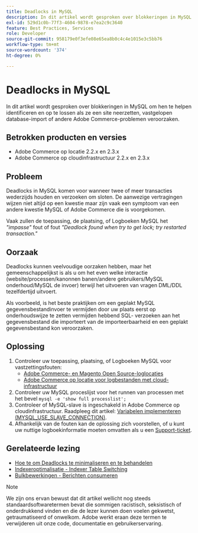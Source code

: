 ```yaml
---
title: Deadlocks in MySQL
description: In dit artikel wordt gesproken over blokkeringen in MySQL om hen te helpen identificeren en op te lossen als ze een site neerzetten, vastgelopen database-import of andere Adobe Commerce-problemen veroorzaken.
exl-id: 529d1c0b-77f3-4604-9878-e7ea2c9c3640
feature: Best Practices, Services
role: Developer
source-git-commit: 958179e0f3efe08e65ea8b0c4c4e1015e3c5bb76
workflow-type: tm+mt
source-wordcount: '374'
ht-degree: 0%

---
```


# Deadlocks in MySQL

In dit artikel wordt gesproken over blokkeringen in MySQL om hen te helpen identificeren en op te lossen als ze een site neerzetten, vastgelopen database-import of andere Adobe Commerce-problemen veroorzaken.

## Betrokken producten en versies

* Adobe Commerce op locatie 2.2.x en 2.3.x
* Adobe Commerce op cloudinfrastructuur 2.2.x en 2.3.x

## Probleem

Deadlocks in MySQL komen voor wanneer twee of meer transacties wederzijds houden en verzoeken om sloten. De aanwezige vertragingen wijzen niet altijd op een kwestie maar zijn vaak een symptoom van een andere kwestie MySQL of Adobe Commerce die is voorgekomen.

Vaak zullen de toepassing, de plaatsing, of Logboeken MySQL het *&quot;impasse&quot;* fout of fout *&quot;Deadlock found when try to get lock; try restarted transaction.&quot;*

## Oorzaak

Deadlocks kunnen veelvoudige oorzaken hebben, maar het gemeenschappelijkst is als u om het even welke interactie (website/processen/kanonnen banen/andere gebruikers/MySQL onderhoud/MySQL de invoer) terwijl het uitvoeren van vragen DML/DDL tezelfdertijd uitvoert.

Als voorbeeld, is het beste praktijken om een geplakt MySQL gegevensbestandinvoer te vermijden door uw plaats eerst op onderhoudswijze te zetten vermijden hebbend SQL- verzoeken aan het gegevensbestand die importeert van de importeerbaarheid en een geplakt gegevensbestand kon veroorzaken.

## Oplossing

1. Controleer uw toepassing, plaatsing, of Logboeken MySQL voor vastzettingsfouten:
   * [Adobe Commerce- en Magento Open Source-loglocaties](https://experienceleague.adobe.com/docs/commerce-operations/configuration-guide/cli/enable-logging.html)
   * [Adobe Commerce op locatie voor logbestanden met cloud-infrastructuur](https://experienceleague.adobe.com/docs/commerce-cloud-service/user-guide/develop/test/log-locations.html)
1. Controleer uw MySQL proceslijst voor het runnen van processen met het bevel `mysql -e 'show full processlist';`
1. Controleer of MySQL-slave is ingeschakeld in Adobe Commerce op cloudinfrastructuur. Raadpleeg dit artikel: [Variabelen implementeren (MYSQL\_USE\_SLAVE\_CONNECTION)](https://experienceleague.adobe.com/docs/commerce-cloud-service/user-guide/configure/env/stage/variables-deploy.html#mysql_use_slave_connection).
1. Afhankelijk van de fouten kan de oplossing zich voorstellen, of u kunt uw nuttige logboekinformatie moeten omvatten als u een [Support-ticket](/help/help-center-guide/help-center/magento-help-center-user-guide.md#submit-ticket).

## Gerelateerde lezing

* [Hoe te om Deadlocks te minimaliseren en te behandelen](https://dev.mysql.com/doc/refman/5.7/en/innodb-deadlocks-handling.html)
* [Indexeroptimalisatie - Indexer Table Switching](https://developer.adobe.com/commerce/php/development/components/indexing/optimization/)
* [Bulkbewerkingen - Berichten consumeren](https://developer.adobe.com/commerce/php/development/components/message-queues/bulk-operations/)

>[!NOTE]
>
>We zijn ons ervan bewust dat dit artikel wellicht nog steeds standaardsoftwaretermen bevat die sommigen racistisch, seksistisch of onderdrukkend vinden en die de lezer kunnen doen voelen gekwetst, getraumatiseerd of onwelkom. Adobe werkt eraan deze termen te verwijderen uit onze code, documentatie en gebruikerservaring.
